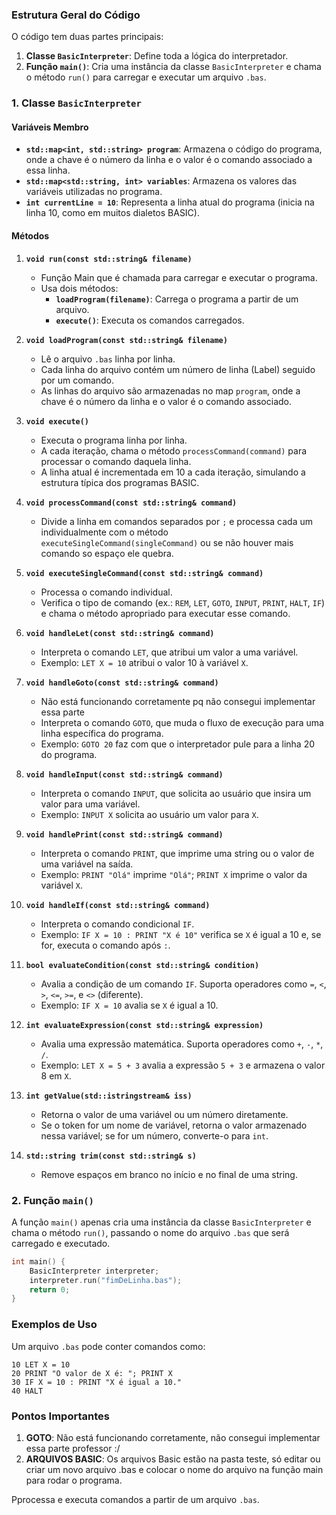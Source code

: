 ### Estrutura Geral do Código

O código tem duas partes principais:
1. **Classe `BasicInterpreter`**: Define toda a lógica do interpretador.
2. **Função `main()`**: Cria uma instância da classe `BasicInterpreter` e chama o método `run()` para carregar e executar um arquivo `.bas`.

### 1. Classe `BasicInterpreter`

#### Variáveis Membro
- **`std::map<int, std::string> program`**: Armazena o código do programa, onde a chave é o número da linha e o valor é o comando associado a essa linha.
- **`std::map<std::string, int> variables`**: Armazena os valores das variáveis utilizadas no programa.
- **`int currentLine = 10`**: Representa a linha atual do programa (inicia na linha 10, como em muitos dialetos BASIC).

#### Métodos

1. **`void run(const std::string& filename)`**
   - Função Main que é chamada para carregar e executar o programa.
   - Usa dois métodos:
     - **`loadProgram(filename)`**: Carrega o programa a partir de um arquivo.
     - **`execute()`**: Executa os comandos carregados.

2. **`void loadProgram(const std::string& filename)`**
   - Lê o arquivo `.bas` linha por linha.
   - Cada linha do arquivo contém um número de linha (Label) seguido por um comando.
   - As linhas do arquivo são armazenadas no map `program`, onde a chave é o número da linha e o valor é o comando associado.
   
3. **`void execute()`**
   - Executa o programa linha por linha.
   - A cada iteração, chama o método `processCommand(command)` para processar o comando daquela linha.
   - A linha atual é incrementada em 10 a cada iteração, simulando a estrutura típica dos programas BASIC.
   
4. **`void processCommand(const std::string& command)`**
   - Divide a linha em comandos separados por `;` e processa cada um individualmente com o método `executeSingleCommand(singleCommand)` ou se não houver mais comando so espaço ele quebra.

5. **`void executeSingleCommand(const std::string& command)`**
   - Processa o comando individual.
   - Verifica o tipo de comando (ex.: `REM`, `LET`, `GOTO`, `INPUT`, `PRINT`, `HALT`, `IF`) e chama o método apropriado para executar esse comando.

6. **`void handleLet(const std::string& command)`**
   - Interpreta o comando `LET`, que atribui um valor a uma variável.
   - Exemplo: `LET X = 10` atribui o valor 10 à variável `X`.

7. **`void handleGoto(const std::string& command)`**
   - Não está funcionando corretamente pq não consegui implementar essa parte
   - Interpreta o comando `GOTO`, que muda o fluxo de execução para uma linha específica do programa.
   - Exemplo: `GOTO 20` faz com que o interpretador pule para a linha 20 do programa.

8. **`void handleInput(const std::string& command)`**
   - Interpreta o comando `INPUT`, que solicita ao usuário que insira um valor para uma variável.
   - Exemplo: `INPUT X` solicita ao usuário um valor para `X`.

9. **`void handlePrint(const std::string& command)`**
   - Interpreta o comando `PRINT`, que imprime uma string ou o valor de uma variável na saída.
   - Exemplo: `PRINT "Olá"` imprime `"Olá"`; `PRINT X` imprime o valor da variável `X`.

10. **`void handleIf(const std::string& command)`**
    - Interpreta o comando condicional `IF`.
    - Exemplo: `IF X = 10 : PRINT "X é 10"` verifica se `X` é igual a 10 e, se for, executa o comando após `:`.

11. **`bool evaluateCondition(const std::string& condition)`**
    - Avalia a condição de um comando `IF`. Suporta operadores como `=`, `<`, `>`, `<=`, `>=`, e `<>` (diferente).
    - Exemplo: `IF X = 10` avalia se `X` é igual a 10.

12. **`int evaluateExpression(const std::string& expression)`**
    - Avalia uma expressão matemática. Suporta operadores como `+`, `-`, `*`, `/`.
    - Exemplo: `LET X = 5 + 3` avalia a expressão `5 + 3` e armazena o valor 8 em `X`.

13. **`int getValue(std::istringstream& iss)`**
    - Retorna o valor de uma variável ou um número diretamente.
    - Se o token for um nome de variável, retorna o valor armazenado nessa variável; se for um número, converte-o para `int`.

14. **`std::string trim(const std::string& s)`**
    - Remove espaços em branco no início e no final de uma string.

### 2. Função `main()`

A função `main()` apenas cria uma instância da classe `BasicInterpreter` e chama o método `run()`, passando o nome do arquivo `.bas` que será carregado e executado.

```cpp
int main() {
    BasicInterpreter interpreter;
    interpreter.run("fimDeLinha.bas");
    return 0;
}
```

### Exemplos de Uso

Um arquivo `.bas` pode conter comandos como:

```bas
10 LET X = 10
20 PRINT "O valor de X é: "; PRINT X
30 IF X = 10 : PRINT "X é igual a 10."
40 HALT
```

### Pontos Importantes

1. **GOTO**: Não está funcionando corretamente, não consegui implementar essa parte professor :/
2. **ARQUIVOS BASIC**: Os arquivos Basic estão  na pasta teste, só editar ou criar um novo arquivo .bas e colocar o nome do arquivo na função main para rodar o programa.

Pprocessa e executa comandos a partir de um arquivo `.bas`.
